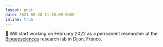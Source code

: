 ```yaml
---
layout: post
date: 2021-00-20 11:30:00-0400
inline: true
---
```


🎉 Will start working on February 2022 as a permanent researcher at the <a href="https://biogeosciences.u-bourgogne.fr" target="_blank" >Biogeosciences</a> research lab in Dijon, France.

